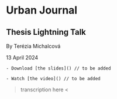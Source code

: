 # Urban Journal

## Thesis Lightning Talk

By Terézia Michalcová

13 April 2024

	- Download [the slides]() // to be added

	- Watch [the video]() // to be added

> transcription here < 
